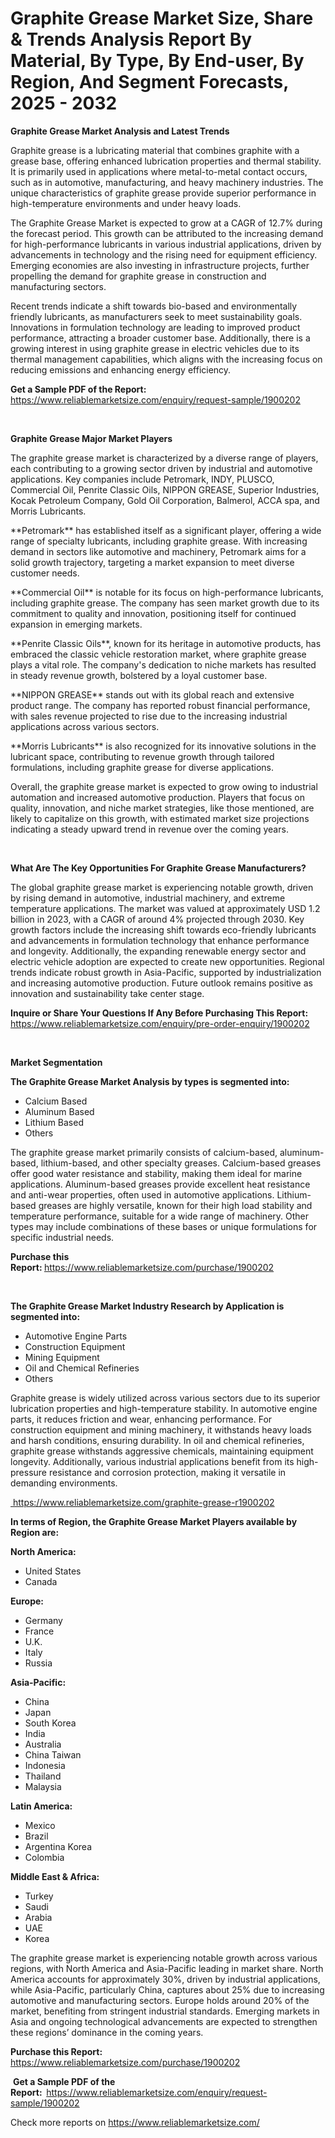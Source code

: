 <p><h1>Graphite Grease Market Size, Share & Trends Analysis Report By Material, By Type, By End-user, By Region, And Segment Forecasts, 2025 - 2032</h1></p><p><strong>Graphite Grease Market Analysis and Latest Trends</strong></p>
<p><p>Graphite grease is a lubricating material that combines graphite with a grease base, offering enhanced lubrication properties and thermal stability. It is primarily used in applications where metal-to-metal contact occurs, such as in automotive, manufacturing, and heavy machinery industries. The unique characteristics of graphite grease provide superior performance in high-temperature environments and under heavy loads.</p><p>The Graphite Grease Market is expected to grow at a CAGR of 12.7% during the forecast period. This growth can be attributed to the increasing demand for high-performance lubricants in various industrial applications, driven by advancements in technology and the rising need for equipment efficiency. Emerging economies are also investing in infrastructure projects, further propelling the demand for graphite grease in construction and manufacturing sectors. </p><p>Recent trends indicate a shift towards bio-based and environmentally friendly lubricants, as manufacturers seek to meet sustainability goals. Innovations in formulation technology are leading to improved product performance, attracting a broader customer base. Additionally, there is a growing interest in using graphite grease in electric vehicles due to its thermal management capabilities, which aligns with the increasing focus on reducing emissions and enhancing energy efficiency.</p></p>
<p><strong>Get a Sample PDF of the Report:&nbsp;</strong> <a href="https://www.reliablemarketsize.com/enquiry/request-sample/1900202?utm_campaign=3112&utm_medium=2&utm_source=Github&utm_content=ia&utm_term=02042025&utm_id=graphite-grease">https://www.reliablemarketsize.com/enquiry/request-sample/1900202</a></p>
<p>&nbsp;</p>
<p><strong>Graphite Grease Major Market Players</strong></p>
<p><p>The graphite grease market is characterized by a diverse range of players, each contributing to a growing sector driven by industrial and automotive applications. Key companies include Petromark, INDY, PLUSCO, Commercial Oil, Penrite Classic Oils, NIPPON GREASE, Superior Industries, Kocak Petroleum Company, Gold Oil Corporation, Balmerol, ACCA spa, and Morris Lubricants.</p><p>**Petromark** has established itself as a significant player, offering a wide range of specialty lubricants, including graphite grease. With increasing demand in sectors like automotive and machinery, Petromark aims for a solid growth trajectory, targeting a market expansion to meet diverse customer needs.</p><p>**Commercial Oil** is notable for its focus on high-performance lubricants, including graphite grease. The company has seen market growth due to its commitment to quality and innovation, positioning itself for continued expansion in emerging markets.</p><p>**Penrite Classic Oils**, known for its heritage in automotive products, has embraced the classic vehicle restoration market, where graphite grease plays a vital role. The company's dedication to niche markets has resulted in steady revenue growth, bolstered by a loyal customer base.</p><p>**NIPPON GREASE** stands out with its global reach and extensive product range. The company has reported robust financial performance, with sales revenue projected to rise due to the increasing industrial applications across various sectors.</p><p>**Morris Lubricants** is also recognized for its innovative solutions in the lubricant space, contributing to revenue growth through tailored formulations, including graphite grease for diverse applications.</p><p>Overall, the graphite grease market is expected to grow owing to industrial automation and increased automotive production. Players that focus on quality, innovation, and niche market strategies, like those mentioned, are likely to capitalize on this growth, with estimated market size projections indicating a steady upward trend in revenue over the coming years.</p></p>
<p>&nbsp;</p>
<p><strong>What Are The Key Opportunities For Graphite Grease Manufacturers?</strong></p>
<p><p>The global graphite grease market is experiencing notable growth, driven by rising demand in automotive, industrial machinery, and extreme temperature applications. The market was valued at approximately USD 1.2 billion in 2023, with a CAGR of around 4% projected through 2030. Key growth factors include the increasing shift towards eco-friendly lubricants and advancements in formulation technology that enhance performance and longevity. Additionally, the expanding renewable energy sector and electric vehicle adoption are expected to create new opportunities. Regional trends indicate robust growth in Asia-Pacific, supported by industrialization and increasing automotive production. Future outlook remains positive as innovation and sustainability take center stage.</p></p>
<p><strong>Inquire or Share Your Questions If Any Before Purchasing This Report:</strong> <a href="https://www.reliablemarketsize.com/enquiry/pre-order-enquiry/1900202?utm_campaign=3112&utm_medium=2&utm_source=Github&utm_content=ia&utm_term=02042025&utm_id=graphite-grease">https://www.reliablemarketsize.com/enquiry/pre-order-enquiry/1900202</a></p>
<p>&nbsp;</p>
<p><strong>Market Segmentation</strong></p>
<p><strong>The Graphite Grease Market Analysis by types is segmented into:</strong></p>
<p><ul><li>Calcium Based</li><li>Aluminum Based</li><li>Lithium Based</li><li>Others</li></ul></p>
<p><p>The graphite grease market primarily consists of calcium-based, aluminum-based, lithium-based, and other specialty greases. Calcium-based greases offer good water resistance and stability, making them ideal for marine applications. Aluminum-based greases provide excellent heat resistance and anti-wear properties, often used in automotive applications. Lithium-based greases are highly versatile, known for their high load stability and temperature performance, suitable for a wide range of machinery. Other types may include combinations of these bases or unique formulations for specific industrial needs.</p></p>
<p><strong>Purchase this Report:&nbsp;</strong><a href="https://www.reliablemarketsize.com/purchase/1900202?utm_campaign=3112&utm_medium=2&utm_source=Github&utm_content=ia&utm_term=02042025&utm_id=graphite-grease">https://www.reliablemarketsize.com/purchase/1900202</a></p>
<p>&nbsp;</p>
<p><strong>The Graphite Grease Market Industry Research by Application is segmented into:</strong></p>
<p><ul><li>Automotive Engine Parts</li><li>Construction Equipment</li><li>Mining Equipment</li><li>Oil and Chemical Refineries</li><li>Others</li></ul></p>
<p><p>Graphite grease is widely utilized across various sectors due to its superior lubrication properties and high-temperature stability. In automotive engine parts, it reduces friction and wear, enhancing performance. For construction equipment and mining machinery, it withstands heavy loads and harsh conditions, ensuring durability. In oil and chemical refineries, graphite grease withstands aggressive chemicals, maintaining equipment longevity. Additionally, various industrial applications benefit from its high-pressure resistance and corrosion protection, making it versatile in demanding environments.</p></p>
<p><a href="https://www.reliablemarketsize.com/graphite-grease-r1900202?utm_campaign=3112&utm_medium=2&utm_source=Github&utm_content=ia&utm_term=02042025&utm_id=graphite-grease">&nbsp;https://www.reliablemarketsize.com/graphite-grease-r1900202</a></p>
<p><strong>In terms of Region, the Graphite Grease Market Players available by Region are:</strong></p>
<p>
    <p> <strong> North America: </strong>
        <ul>
            <li>United States</li>
            <li>Canada</li>
        </ul>
        </p> 
    <p> <strong> Europe: </strong>
        <ul>
            <li>Germany</li>
            <li>France</li>
            <li>U.K.</li>
            <li>Italy</li>
            <li>Russia</li>
        </ul>
        </p> 
    <p> <strong> Asia-Pacific: </strong>
        <ul>
            <li>China</li>
            <li>Japan</li>
            <li>South Korea</li>
            <li>India</li>
            <li>Australia</li>
            <li>China Taiwan</li>
            <li>Indonesia</li>
            <li>Thailand</li>
            <li>Malaysia</li>
        </ul>
        </p> 
    <p> <strong> Latin America: </strong>
        <ul>
            <li>Mexico</li>
            <li>Brazil</li>
            <li>Argentina Korea</li>
            <li>Colombia</li>
        </ul>
        </p> 
    <p> <strong> Middle East & Africa: </strong>
        <ul>
            <li>Turkey</li>
            <li>Saudi</li>
            <li>Arabia</li>
            <li>UAE</li>
            <li>Korea</li>
        </ul>
    </p>
    </p>
<p><p>The graphite grease market is experiencing notable growth across various regions, with North America and Asia-Pacific leading in market share. North America accounts for approximately 30%, driven by industrial applications, while Asia-Pacific, particularly China, captures about 25% due to increasing automotive and manufacturing sectors. Europe holds around 20% of the market, benefiting from stringent industrial standards. Emerging markets in Asia and ongoing technological advancements are expected to strengthen these regions’ dominance in the coming years.</p></p>
<p><strong>Purchase this Report: </strong><a href="https://www.reliablemarketsize.com/purchase/1900202?utm_campaign=3112&utm_medium=2&utm_source=Github&utm_content=ia&utm_term=02042025&utm_id=graphite-grease">https://www.reliablemarketsize.com/purchase/1900202</a></p>
<p>&nbsp;<strong>Get a Sample PDF of the Report:&nbsp;&nbsp;</strong><a href="https://www.reliablemarketsize.com/enquiry/request-sample/1900202?utm_campaign=3112&utm_medium=2&utm_source=Github&utm_content=ia&utm_term=02042025&utm_id=graphite-grease">https://www.reliablemarketsize.com/enquiry/request-sample/1900202</a></p>
<p><strong></strong></p>
<p>Check more reports on <a href="https://www.reliablemarketsize.com/?utm_campaign=3112&utm_medium=2&utm_source=Github&utm_content=ia&utm_term=02042025&utm_id=graphite-grease">https://www.reliablemarketsize.com/</a></p>